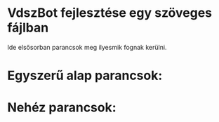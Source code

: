 # VdszBot fejlesztése egy szöveges fájlban

Ide elsősorban parancsok meg ilyesmik fognak kerülni.

# Egyszerű alap parancsok:


# Nehéz parancsok:
